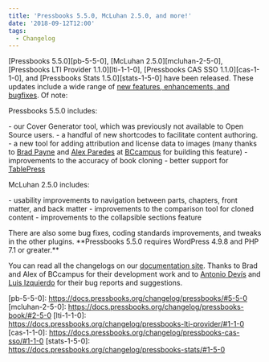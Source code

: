 ```yaml
---
title: 'Pressbooks 5.5.0, McLuhan 2.5.0, and more!'
date: '2018-09-12T12:00'
tags:
  - Changelog
---
```


[Pressbooks 5.5.0][pb-5-5-0], [McLuhan 2.5.0][mcluhan-2-5-0], [Pressbooks LTI Provider
1.1.0][lti-1-1-0], [Pressbooks CAS SSO 1.1.0][cas-1-1-0], and [Pressbooks Stats
1.5.0][stats-1-5-0] have been released. These updates include a wide range of
[new features, enhancements, and bugfixes](https://github.com/orgs/pressbooks/projects/8).
Of note:

Pressbooks 5.5.0 includes:

\- our Cover Generator tool, which was previously not available to Open Source users. - a
handful of new shortcodes to facilitate content authoring. - a new tool for adding
attribution and license data to images (many thanks to
[Brad Payne](https://github.com/bdolor) and [Alex Paredes](https://github.com/alex-418) at
[BCcampus](https://bccampus.ca/) for building this feature) - improvements to the accuracy
of book cloning - better support for [TablePress](https://tablepress.org)

McLuhan 2.5.0 includes:

\- usability improvements to navigation between parts, chapters, front matter, and back
matter - improvements to the comparison tool for cloned content - improvements to the
collapsible sections feature

There are also some bug fixes, coding standards improvements, and tweaks in the other
plugins. \*\*Pressbooks 5.5.0 requires WordPress 4.9.8 and PHP 7.1 or greater.\*\*

You can read all the changelogs on our
[documentation site](https://docs.pressbooks.org/changelog/). Thanks to Brad and Alex of
BCcampus for their development work and to [Antonio Devís](https://github.com/colomet) and
[Luis Izquierdo](https://discourse.pressbooks.org/t/formatting-of-titles-of-collapsed-sections/661)
for their bug reports and suggestions.

[pb-5-5-0]: https://docs.pressbooks.org/changelog/pressbooks/#5-5-0 [mcluhan-2-5-0]:
https://docs.pressbooks.org/changelog/pressbooks-book/#2-5-0 [lti-1-1-0]:
https://docs.pressbooks.org/changelog/pressbooks-lti-provider/#1-1-0 [cas-1-1-0]:
https://docs.pressbooks.org/changelog/pressbooks-cas-sso/#1-1-0 [stats-1-5-0]:
https://docs.pressbooks.org/changelog/pressbooks-stats/#1-5-0

